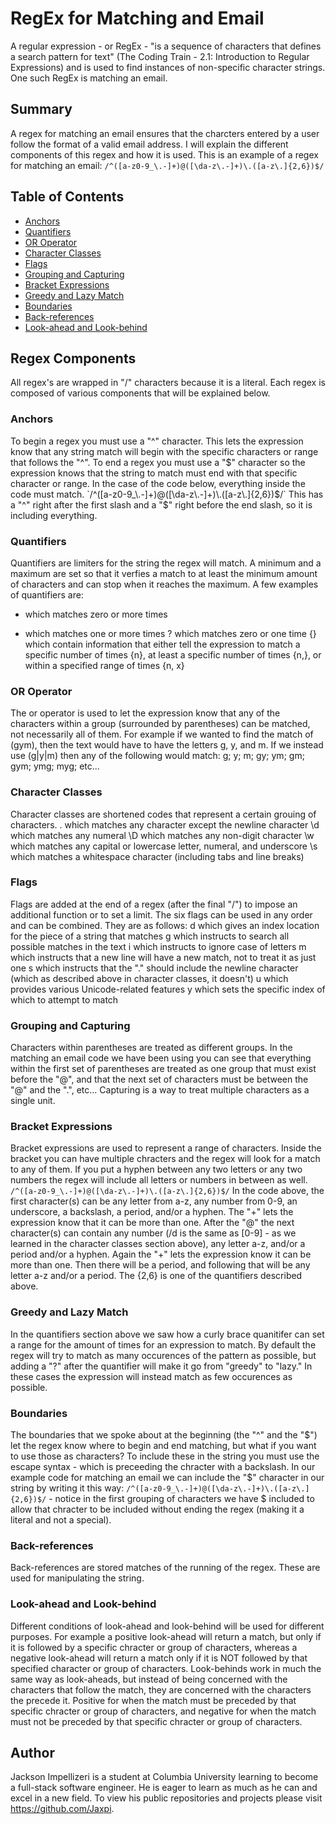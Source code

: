 # RegEx for Matching and Email

A regular expression - or RegEx - "is a sequence of characters that defines a search pattern for text" (The Coding Train - 2.1: Introduction to Regular Expressions) and is used to find instances of non-specific character strings. One such RegEx is matching an email.

## Summary

A regex for matching an email ensures that the charcters entered by a user follow the format of a valid email address. I will explain the different components of this regex and how it is used.
This is an example of a regex for matching an email:
`/^([a-z0-9_\.-]+)@([\da-z\.-]+)\.([a-z\.]{2,6})$/`

## Table of Contents

- [Anchors](#anchors)
- [Quantifiers](#quantifiers)
- [OR Operator](#or-operator)
- [Character Classes](#character-classes)
- [Flags](#flags)
- [Grouping and Capturing](#grouping-and-capturing)
- [Bracket Expressions](#bracket-expressions)
- [Greedy and Lazy Match](#greedy-and-lazy-match)
- [Boundaries](#boundaries)
- [Back-references](#back-references)
- [Look-ahead and Look-behind](#look-ahead-and-look-behind)

## Regex Components

All regex's are wrapped in "/" characters because it is a literal. Each regex is composed of various components that will be explained below.

### Anchors

To begin a regex you must use a "^" character. This lets the expression know that any string match will begin with the specific characters or range that follows the "^". To end a regex you must use a "$" character so the expression knows that the string to match must end with that specific character or range. In the case of the code below, everything inside the code must match.
`/^([a-z0-9_\.-]+)@([\da-z\.-]+)\.([a-z\.]{2,6})$/` This has a "^" right after the first slash and a "$" right before the end slash, so it is including everything.

### Quantifiers

Quantifiers are limiters for the string the regex will match. A minimum and a maximum are set so that it verfies a match to at least the minimum amount of characters and can stop when it reaches the maximum. A few examples of quantifiers are:
* which matches zero or more times
+ which matches one or more times
? which matches zero or one time
{} which contain information that either tell the expression to match a specific number of times {n}, at least a specific number of times {n,}, or within a specified range of times {n, x}

### OR Operator

The or operator is used to let the expression know that any of the characters within a group (surrounded by parentheses) can be matched, not necessarily all of them. For example if we wanted to find the match of (gym), then the text would have to have the letters g, y, and m. If we instead use (g|y|m) then any of the following would match: g; y; m; gy; ym; gm; gym; ymg; myg; etc...

### Character Classes

Character classes are shortened codes that represent a certain grouing of characters. 
. which matches any character except the newline character
\d which matches any numeral
\D which matches any non-digit character
\w which matches any capital or lowercase letter, numeral, and underscore
\s which matches a whitespace character (including tabs and line breaks)

### Flags

Flags are added at the end of a regex (after the final "/") to impose an additional function or to set a limit. The six flags can be used in any order and can be combined. They are as follows:
d which gives an index location for the piece of a string that matches
g which instructs to search all possible matches in the text
i which instructs to ignore case of letters
m which instructs that a new line will have a new match, not to treat it as just one
s which instructs that the "." should include the newline character (which as described above in character classes, it doesn't)
u which provides various Unicode-related features
y which sets the specific index of which to attempt to match


### Grouping and Capturing

Characters within parentheses are treated as different groups. In the matching an email code we have been using you can see that everything within the first set of parentheses are treated as one group that must exist before the "@", and that the next set of characters must be between the "@" and the ".", etc...
Capturing is a way to treat multiple characters as a single unit.

### Bracket Expressions

Bracket expressions are used to represent a range of characters. Inside the bracket you can have multiple chracters and the regex will look for a match to any of them. If you put a hyphen between any two letters or any two numbers the regex will include all letters or numbers in between as well. 
`/^([a-z0-9_\.-]+)@([\da-z\.-]+)\.([a-z\.]{2,6})$/`
In the code above, the first character(s) can be any letter from a-z, any number from 0-9, an underscore, a backslash, a period, and/or a hyphen. The "+" lets the expression know that it can be more than one. After the "@" the next character(s) can contain any number (/d is the same as [0-9] - as we learned in the character classes section above), any letter a-z, and/or a period and/or a hyphen. Again the "+" lets the expression know it can be more than one. Then there will be a period, and following that will be any letter a-z and/or a period. The {2,6} is one of the quantifiers described above.

### Greedy and Lazy Match

In the quantifiers section above we saw how a curly brace quanitifer can set a range for the amount of times for an expression to match. By default the regex will try to match as many occurences of the pattern as possible, but adding a "?" after the quantifier will make it go from "greedy" to "lazy." In these cases the expression will instead match as few occurences as possible.

### Boundaries

The boundaries that we spoke about at the beginning (the "^" and the "$") let the regex know where to begin and end matching, but what if you want to use those as characters? To include these in the string you must use the escape syntax - which is preceeding the chracter with a backslash. In our example code for matching an email we can include the "$" character in our string by writing it this way:
`/^([a-z0-9_\.-]+)@([\da-z\.-]+)\.([a-z\.]{2,6})$/` - notice in the first grouping of characters we have \$ included to allow that chracter to be included without ending the regex (making it a literal and not a special).

### Back-references

Back-references are stored matches of the running of the regex. These are used for manipulating the string.

### Look-ahead and Look-behind

Different conditions of look-ahead and look-behind will be used for different purposes. For example a positive look-ahead will return a match, but only if it is followed by a specific chracter or group of characters, whereas a negative look-ahead will return a match only if it is NOT followed by that specified character or group of characters.
Look-behinds work in much the same way as look-aheads, but instead of being concerned with the characters that follow the match, they are concerned with the characters the precede it. Positive for when the match must be preceded by that specific chracter or group of characters, and negative for when the match must not be preceded by that specific chracter or group of characters.

## Author

Jackson Impellizeri is a student at Columbia University learning to become a full-stack software engineer. He is eager to learn as much as he can and excel in a new field. To view his public repositories and projects please visit https://github.com/Jaxpi.
